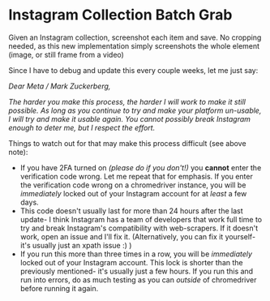 # Instagram Collection Batch Grab
Given an Instagram collection, screenshot each item and save. No cropping needed, as this new implementation simply screenshots the whole element (image, or still frame from a video)

Since I have to debug and update this every couple weeks, let me just say: 

*Dear Meta / Mark Zuckerberg,*

*The harder you make this process, the harder I will work to make it still possible. As long as you continue to try and make your platform un-usable, I will try and make it usable again. You cannot possibly break Instagram enough to deter me, but I respect the effort.*

Things to watch out for that may make this process difficult (see above note):
* If you have 2FA turned on *(please do if you don't!)* you **cannot** enter the verification code wrong. Let me repeat that for emphasis. If you enter the verification code wrong on a chromedriver instance, you will be *immediately* locked out of your Instagram account for at *least* a few days. 
* This code doesn't usually last for more than 24 hours after the last update- I think Instagram has a team of developers that work full time to try and break Instagram's compatibility with web-scrapers. If it doesn't work, open an issue and I'll fix it. (Alternatively, you can fix it yourself- it's usually just an xpath issue :) )
* If you run this more than three times in a row, you will be *immediately* locked out of your Instagram account. This lock is shorter than the previously mentioned- it's usually just a few hours. If you run this and run into errors, do as much testing as you can *outside* of chromedriver before running it again. 
